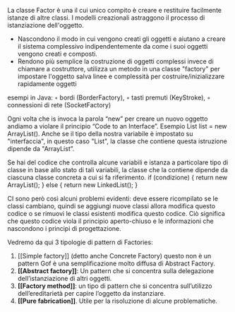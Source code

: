 La classe Factor è una il cui unico compito è creare e restituire facilmente istanze di altre classi. I modelli creazionali astraggono il processo di istanziazione dell'oggetto.
- Nascondono il modo in cui vengono creati gli oggetti e aiutano a creare il sistema complessivo indipendentemente da come i suoi oggetti vengono creati e composti.
- Rendono più semplice la costruzione di oggetti complessi invece di chiamare a costruttore, utilizza un metodo in una classe "factory" per impostare l'oggetto salva linee e complessità per costruire/inizializzare rapidamente oggetti

esempi in Java:
◦ bordi (BorderFactory),
◦ tasti premuti (KeyStroke),
◦ connessioni di rete (SocketFactory)

Ogni volta che is invoca la parola “new” per creare un nuovo oggetto andiamo a violare il principio “Code to an Interface”. Esempio List list = new ArrayList(). Anche se il tipo della nostra variabile è impostato su "interfaccia", in questo caso "List", la classe che contiene questa istruzione dipende da "ArrayList”.

Se hai del codice che controlla alcune variabili e istanza a particolare tipo di classe in base allo stato di tali variabili, la classe che la contiene dipende da ciascuna classe concreta a cui si fa riferimento. if (condizione) { return new ArrayList(); } else { return new LinkedList(); }

CI sono però così alcuni problemi evidenti: deve essere ricompilato se le classi cambiano, quindi se aggiungi nuove classi allora modifica questo codice o se rimuovi le classi esistenti modifica questo codice. Ciò significa che questo codice viola il principio aperto-chiuso e le informazioni che nascondono i principi di progettazione.

Vedremo da qui 3 tipologie di pattern di Factories:
1. [[Simple factory]] (detto anche Concrete Factory) questo non è un pattern Gof è una semplificazione molto diffusa di Abstract Factory.
2. **[[Abstract factory]]**: Un pattern che si concentra sulla delegazione dell’istanziazione di altri oggetti.
3. **[[Factory method]]**: un tipo di pattern che si concentra sull’utilizzo dell’ereditarietà per capire l’oggetto da instanziare.
4. **[[Pure fabrication]]**. Utile per la risoluzione di alcune problematiche.